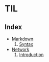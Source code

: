 # TIL
## Index
- [Markdown](https://github.com/jeongyongs/til/tree/master/Markdown)
  1. [Syntax](https://github.com/jeongyongs/til/blob/master/Markdown/Syntax.md)
- [Network](https://github.com/jeongyongs/til/tree/master/Network)
  1. [Introduction](https://github.com/jeongyongs/til/tree/master/Network/Introduction.md)
